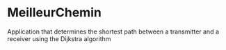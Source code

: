 # MeilleurChemin
Application that determines the shortest path between a transmitter and a receiver using the Dijkstra algorithm
